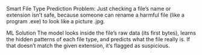 Smart File Type Prediction
Problem:
Just checking a file’s name or extension isn’t safe, because someone can rename a harmful file (like a program .exe) to look like a picture .jpg.

ML Solution
The model looks inside the file’s raw data (its first bytes), learns the hidden patterns of each file type, and predicts what the file really is. If that doesn’t match the given extension, it’s flagged as suspicious.
